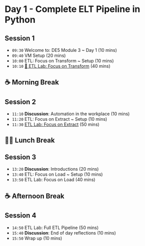 # Day 1 - Complete ELT Pipeline in Python

## Session 1

- `09:30` Welcome to: DE5 Module 3 ~ Day 1 (10 mins)
- `09:40` VM Setup (20 mins)
- `10:00` ETL: Focus on Transform ~ Setup (10 mins)
- `10:10` [🧪 ETL Lab: Focus on Transform](../day1/transform-lab.md) (40 mins)

## ☕ Morning Break

## Session 2

- `11:10` **Discussion**: Automation in the workplace (10 mins)
- `11:20` ETL: Focus on Extract ~ Setup (10 mins)
- `11:30` [ETL Lab: Focus on Extract](../day1/extract-lab.md) (50 mins)

## 🥪🥤 Lunch Break

## Session 3

- `13:20` **Discussion**: Introductions (20 mins)
- `13:40` ETL: Focus on Load ~ Setup (10 mins)
- `13:50` ETL Lab: Focus on Load (40 mins)

## ☕ Afternoon Break

## Session 4

- `14:50` ETL Lab: Full ETL Pipeline (50 mins)
- `15:40` **Discussion**: End of day reflections (10 mins)
- `15:50` Wrap up (10 mins)

